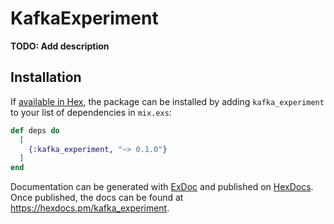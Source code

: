 # KafkaExperiment

**TODO: Add description**

## Installation

If [available in Hex](https://hex.pm/docs/publish), the package can be installed
by adding `kafka_experiment` to your list of dependencies in `mix.exs`:

```elixir
def deps do
  [
    {:kafka_experiment, "~> 0.1.0"}
  ]
end
```

Documentation can be generated with [ExDoc](https://github.com/elixir-lang/ex_doc)
and published on [HexDocs](https://hexdocs.pm). Once published, the docs can
be found at <https://hexdocs.pm/kafka_experiment>.

